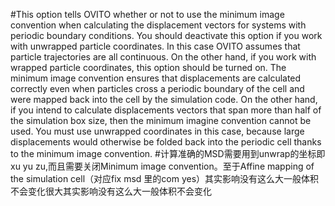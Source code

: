 #This option tells OVITO whether or not to use the minimum image convention when calculating the displacement vectors for systems with periodic boundary conditions. You should deactivate this option if you work with unwrapped particle coordinates. In this case OVITO assumes that particle trajectories are all continuous. On the other hand, if you work with wrapped particle coordinates, this option should be turned on. The minimum image convention ensures that displacements are calculated correctly even when particles cross a periodic boundary of the cell and were mapped back into the cell by the simulation code. On the other hand, if you intend to calculate displacements vectors that span more than half of the simulation box size, then the minimum imagine convention cannot be used. You must use unwrapped coordinates in this case, because large displacements would otherwise be folded back into the periodic cell thanks to the minimum image convention.
#计算准确的MSD需要用到unwrap的坐标即 xu yu zu,而且需要关闭Minimum image convention。至于Affine mapping of the simulation cell（对应fix msd 里的com yes）其实影响没有这么大一般体积不会变化很大其实影响没有这么大一般体积不会变化
